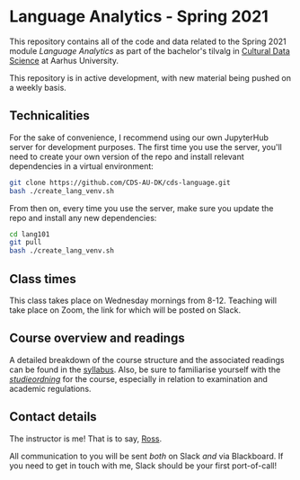# Language Analytics - Spring 2021

This repository contains all of the code and data related to the Spring 2021 module _Language Analytics_ as part of the bachelor's tilvalg in [Cultural Data Science](https://bachelor.au.dk/en/supplementary-subject/culturaldatascience/) at Aarhus University.

This repository is in active development, with new material being pushed on a weekly basis. 

## Technicalities

For the sake of convenience, I recommend using our own JupyterHub server for development purposes. The first time you use the server, you'll need to create your own version of the repo and install relevant dependencies in a virtual environment:

```bash
git clone https://github.com/CDS-AU-DK/cds-language.git
bash ./create_lang_venv.sh
```

From then on, every time you use the server, make sure you update the repo and install any new dependencies:

```bash
cd lang101
git pull
bash ./create_lang_venv.sh
```

## Class times

This class takes place on Wednesday mornings from 8-12. Teaching will take place on Zoom, the link for which will be posted on Slack.

## Course overview and readings

A detailed breakdown of the course structure and the associated readings can be found in the [syllabus](syllabus.md). Also, be sure to familiarise yourself with the [_studieordning_](https://eddiprod.au.dk/EDDI/webservices/DokOrdningService.cfc?method=visGodkendtOrdning&dokOrdningId=15952&sprog=en) for the course, especially in relation to examination and academic regulations.

## Contact details

The instructor is me! That is to say, [Ross](https://pure.au.dk/portal/en/persons/ross-deans-kristensenmclachlan(29ad140e-0785-4e07-bdc1-8af12f15856c).html).

All communication to you will be sent _both_ on Slack _and_ via Blackboard. If you need to get in touch with me, Slack should be your first port-of-call! 

